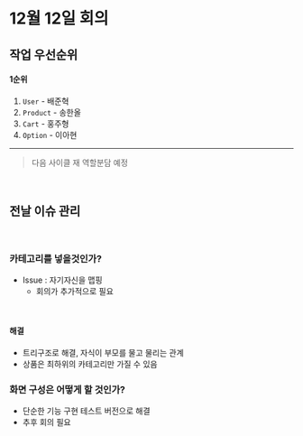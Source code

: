 # 12월 12일 회의

## 작업 우선순위

#### 1순위

1. `User` - 배준혁
2. `Product` - 송한올
3. `Cart` - 홍주형
4. `Option` - 이아현

---

> 다음 사이클 재 역할분담 예정

<br>



## 전날 이슈 관리

<br>

### 카테고리를 넣을것인가?

- Issue : 자기자신을 맵핑
  - 회의가 추가적으로 필요

<br>

#### 해결

- 트리구조로 해결, 자식이 부모를 물고 물리는 관계
- 상품은 최하위의 카테고리만 가질 수 있음



### 화면 구성은 어떻게 할 것인가?

- 단순한 기능 구현 테스트 버전으로 해결
- 추후 회의 필요